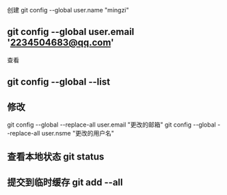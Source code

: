  创建
 git config --global user.name "mingzi"
 ## git config --global user.email '2234504683@qq.com'   
 查看
 ##     git config --global --list

 ## 修改
 git config --global --replace-all user.email "更改的邮箱"
 git config --global --replace-all user.nsme "更改的用户名"

 ## 查看本地状态 git status

 ## 提交到临时缓存 git add --all